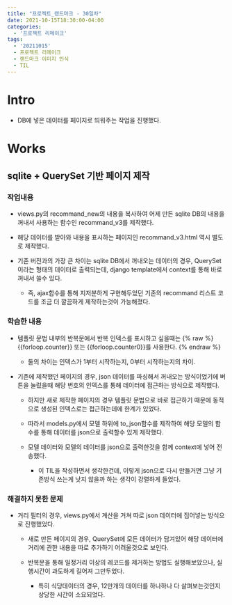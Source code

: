 ```yaml
---
title: "프로젝트_랜드마크 - 30일차"
date: 2021-10-15T18:30:00-04:00
categories:
  - '프로젝트 리메이크'
tags:
  - '20211015'
  - 프로젝트 리메이크
  - 랜드마크 이미지 인식
  - TIL
---
```



# Intro

* DB에 넣은 데이터를 페이지로 띄워주는 작업을 진행했다.


# Works

## sqlite + QuerySet 기반 페이지 제작

### 작업내용

* views.py의 recommand_new의 내용을 복사하여 어제 만든 sqlite DB의 내용을 꺼내서 사용하는 함수인 recommand_v3를 제작했다.

* 해당 데이터를 받아와 내용을 표시하는 페이지인 recommand_v3.html 역시 별도로 제작했다.

* 기존 버전과의 가장 큰 차이는 sqlite DB에서 꺼내오는 데이터의 경우, QuerySet이라는 형태의 데이터로 출력되는데, django template에서 context를 통해 바로 꺼내서 쓸수 있다.

  * 즉, ajax함수를 통해 지저분하게 구현해두었던 기존의 recommand 리스트 코드를 조금 더 깔끔하게 제작하는것이 가능해졌다.

### 학습한 내용

* 템플릿 문법 내부의 반복문에서 반복 인덱스를 표시하고 싶을때는 {% raw %} {{forloop.counter}} 또는 {{forloop.counter0}}를 사용한다. {% endraw %} 

  * 둘의 차이는 인덱스가 1부터 시작하는지, 0부터 시작하는지의 차이.


* 기존에 제작했던 페이지의 경우, json 데이터를 파싱해서 꺼내오는 방식이었기에 버튼을 눌렀을때 해당 번호의 인덱스를 통해 데이터에 접근하는 방식으로 제작했다.

  * 하지만 새로 제작한 페이지의 경우 템플릿 문법으로 바로 접근하기 때문에 동적으로 생성된 인덱스로는 접근하는데에 한계가 있었다.

  * 따라서 models.py에서 모델 하위에 to_json함수를 제작하여 해당 모델의 함수를 통해 데이터를 json으로 출력할수 있게 제작했다.
  
  * 모델 데이터와 모델의 데이터를 json으로 출력한것을 함께 context에 넣어 전송했다.

    * 이 TIL을 작성하면서 생각한건데, 이렇게 json으로 다시 만들거면 그냥 기존방식 쓰는게 낫지 않을까 하는 생각이 강렬하게 들었다.

  

### 해결하지 못한 문제

* 거리 필터의 경우, views.py에서 계산을 거쳐 따로 json 데이터에 집어넣는 방식으로 진행했었다.

  * 새로 만든 페이지의 경우, QuerySet에 모든 데이터가 담겨있어 해당 데이터에 거리에 관한 내용을 따로 추가하기 어려울것으로 보인다.

  * 반복문을 통해 일정거리 이상의 레코드를 제거하는 방법도 실행해보았으나, 실행시간이 과도하게 길어져 그만두었다.

    * 특히 식당데이터의 경우, 12만개의 데이터를 하나하나 다 살펴보는것인지 상당한 시간이 소요되었다.

